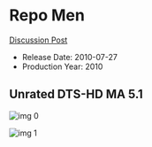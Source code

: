 # Repo Men

[Discussion Post](https://www.avsforum.com/threads/bass-eq-for-filtered-movies.2995212/post-58450818)

* Release Date: 2010-07-27
* Production Year: 2010

## Unrated DTS-HD MA 5.1

![img 0](https://i.imgur.com/kEDD9TJ.jpg)

![img 1](https://i.imgur.com/r9SBZbu.png)

